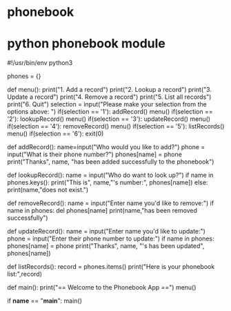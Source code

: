 # phonebook
# python phonebook module 

#!/usr/bin/env python3

phones = {}

def menu():
    print("1. Add a record")
    print("2. Lookup a record")
    print("3. Update a record")
    print("4. Remove a record")
    print("5. List all records")
    print("6. Quit")
    selection = input("Please make your selection from the options above: ")
    if(selection == '1'):
        addRecord()
        menu()
    if(selection == '2'):
        lookupRecord()
        menu()
    if(selection == '3'):
        updateRecord()
        menu()
    if(selection == '4'):
        removeRecord()
        menu()
    if(selection == '5'):
        listRecords()
        menu()
    if(selection == '6'):
        exit(0) 

def addRecord():
    name=input("Who would you like to add?")
    phone = input("What is their phone number?")
    phones[name] = phone
    print("Thanks", name, "has been added successfully to the phonebook")

def lookupRecord():
    name = input("Who do want to look up?")
    if name in phones.keys():
            print("This is", name,"'s number:", phones[name])
    else:
        print(name,"does not exist.")


def removeRecord():
    name = input("Enter name you'd like to remove:")
    if name in phones:
        del phones[name]
    print(name,"has been removed successfully")

def updateRecord():
    name = input("Enter name you'd like to update:")
    phone = input("Enter their phone number to update:")
    if name in phones:
        phones[name] = phone
        print("Thanks", name, "'s has been updated", phones[name])

def listRecords():
    record = phones.items()
    print("Here is your phonebook list:",record)
    

def main():
    print("== Welcome to the Phonebook App ==")
    menu()

if __name__ == "__main__":
    main()
    
